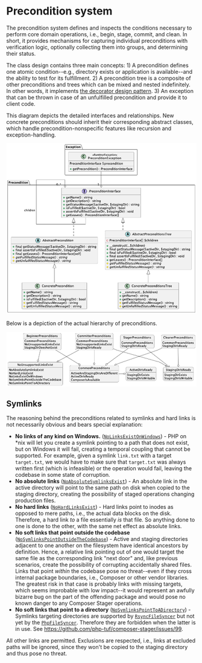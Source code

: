# Precondition system

The precondition system defines and inspects the conditions necessary to perform core domain operations, i.e., begin, stage, commit, and clean. In short, it provides mechanisms for capturing individual preconditions with verification logic, optionally collecting them into groups, and determining their status.

The class design contains three main concepts: 1) A precondition defines one atomic condition--e.g., directory exists or application is available--and the ability to test for its fulfillment. 2) A precondition tree is a composite of other preconditions and trees which can be mixed and nested indefinitely. In other words, it implements [the decorator design pattern](https://refactoring.guru/design-patterns/decorator). 3) An exception that can be thrown in case of an unfulfilled precondition and provide it to client code.

This diagram depicts the detailed interfaces and relationships. New concrete preconditions should inherit their corresponding abstract classes, which handle precondition-nonspecific features like recursion and exception-handling. 

<div align="center"><img src="resources/detail.png" alt="Detail diagram" /></div>

Below is a depiction of the actual hierarchy of preconditions.

<div align="center"><img src="resources/hierarchy.png" alt="Hierarchy diagram" /></div>

## Symlinks

The reasoning behind the preconditions related to symlinks and hard links is not necessarily obvious and bears special explanation:

- **No links of any kind on Windows.** ([`NoLinksExistOnWindows`](NoLinksExistOnWindowsInterface.php)) - PHP on *nix will let you create a symlink pointing to a path that does not exist, but on Windows it will fail, creating a temporal coupling that cannot be supported. For example, given a symlink `link.txt` with a target `target.txt`, we would have to make sure that `target.txt` was always written first (which is infeasible) or the operation would fail, leaving the codebase in some state of corruption.
- **No absolute links** ([`NoAbsoluteSymlinksExist`](NoAbsoluteSymlinksExistInterface.php)) - An absolute link in the active directory will point to the same path on disk when copied to the staging directory, creating the possibility of staged operations changing production files.
- **No hard links** ([`NoHardLinksExist`](NoHardLinksExistInterface.php)) - Hard links point to inodes as opposed to mere paths, i.e., the actual data blocks on the disk. Therefore, a hard link _to_ a file essentially _is_ that file. So anything done to one is done to the other, with the same net effect as absolute links.
- **No soft links that point outside the codebase** ([`NoSymlinksPointOutsideTheCodebase`](NoSymlinksPointOutsideTheCodebaseInterface.php)) - Active and staging directories adjacent to one another on the filesystem have identical ancestors by definition. Hence, a relative link pointing out of one would target the same file as the corresponding link "next door" and, like previous scenarios, create the possibility of corrupting accidentally shared files. Links that point _within_ the codebase pose no threat--even if they cross internal package boundaries, i.e., Composer or other vendor libraries. The greatest risk in that case is probably links with missing targets, which seems improbable with low impact--it would represent an awfully bizarre bug on the part of the offending package and would pose no known danger to any Composer Stager operations.
- **No soft links that point to a directory** ([`NoSymlinksPointToADirectory`](NoSymlinksPointToADirectoryInterface.php)) - Symlinks targeting directories are supported by [`RsyncFileSyncer`](../../../Infrastructure/Service/FileSyncer/RsyncFileSyncerInterface.php) but not yet by the [`PhpFileSyncer`](../../../Infrastructure/Service/FileSyncer/PhpFileSyncerInterface.php). Therefore they are forbidden when the latter is in use. See https://github.com/php-tuf/composer-stager/issues/99.

All other links are permitted. Exclusions are respected, i.e., links at excluded paths will be ignored, since they won't be copied to the staging directory and thus pose no threat. 
